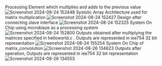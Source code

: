 Processing Element which multiplies and adds to the previous value
![Screenshot 2024-08-24 152448](https://github.com/user-attachments/assets/7682ffa3-7962-46f8-a5b6-023aa447b4fa)
Systolic Array Architecture used for matrix multiplication
![Screenshot 2024-08-24 152427](https://github.com/user-attachments/assets/998db576-5388-4163-b58e-7425b29d0da3)
Design after connecting slave interface
![Screenshot 2024-08-24 152325](https://github.com/user-attachments/assets/2576fa4d-cdb7-4424-bd8b-0f60d9b51975)
System On Chip using microblaze as a processing system
![Screenshot 2024-08-24 152800](https://github.com/user-attachments/assets/63d13102-b017-45ee-9543-7fe88a745ea9)
Outputs obtained after multiplying the matrices specified in helloworld.c . Outputs are represented in iee754 32 bit representation
![Screenshot 2024-08-24 155254](https://github.com/user-attachments/assets/ce247c48-ddb7-486c-abaf-6f0d4c4aad0b)
System On Chip of matrix_convolution
![Screenshot 2024-08-26 134623](https://github.com/user-attachments/assets/3308ae42-d2a8-4101-af23-78a72e0e2d84)
Outputs after operation, Outputs are represented in iee754 32 bit representation
![Screenshot 2024-08-26 134553](https://github.com/user-attachments/assets/22d1bd64-6bea-435b-ae63-d7276bc5d100)
